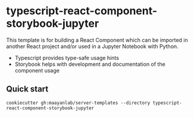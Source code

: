 # typescript-react-component-storybook-jupyter

This template is for building a React Component which can be imported in another React project and/or used in a Jupyter Notebook with Python.

- Typescript provides type-safe usage hints
- Storybook helps with development and documentation of the component usage

## Quick start
```
cookiecutter gh:maayanlab/server-templates --directory typescript-react-component-storybook-jupyter
```
